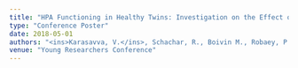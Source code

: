 ```yaml
---
title: "HPA Functioning in Healthy Twins: Investigation on the Effect of Concurrent ADHD and ODD Symptomatology"
type: "Conference Poster"
date: 2018-05-01
authors: "<ins>Karasavva, V.</ins>, Schachar, R., Boivin M., Robaey, P."
venue: "Young Researchers Conference"
---
```

